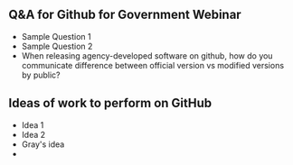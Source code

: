 ## Q&A for Github for Government Webinar

* Sample Question 1
* Sample Question 2
* When releasing agency-developed software on github, how do you communicate difference between official version vs modified versions by public?

## Ideas of work to perform on GitHub

* Idea 1
* Idea 2  
* Gray's idea
* 
